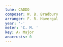 ```yaml
---
tune: CADDO
composer: W. B. Bradbury
arranger: F. R. Havergal
year: '-'
meter: 'C. M. '
key: A♭ Major
anacrusis: 0
---
```

